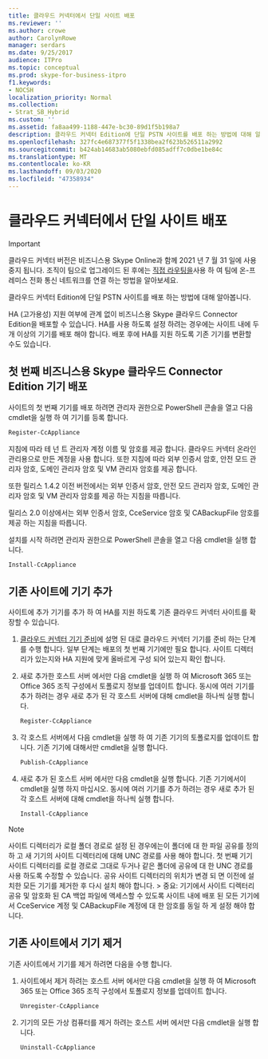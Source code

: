```yaml
---
title: 클라우드 커넥터에서 단일 사이트 배포
ms.reviewer: ''
ms.author: crowe
author: CarolynRowe
manager: serdars
ms.date: 9/25/2017
audience: ITPro
ms.topic: conceptual
ms.prod: skype-for-business-itpro
f1.keywords:
- NOCSH
localization_priority: Normal
ms.collection:
- Strat_SB_Hybrid
ms.custom: ''
ms.assetid: fa8aa499-1188-447e-bc30-89d1f5b198a7
description: 클라우드 커넥터 Edition에 단일 PSTN 사이트를 배포 하는 방법에 대해 알아봅니다.
ms.openlocfilehash: 327fc4e687377f5f1338bea2f623b526511a2992
ms.sourcegitcommit: b424ab14683ab5080ebfd085adff7c0dbe1be84c
ms.translationtype: MT
ms.contentlocale: ko-KR
ms.lasthandoff: 09/03/2020
ms.locfileid: "47358934"
---
```

# <a name="deploy-a-single-site-in-cloud-connector"></a>클라우드 커넥터에서 단일 사이트 배포
 
> [!Important]
> 클라우드 커넥터 버전은 비즈니스용 Skype Online과 함께 2021 년 7 월 31 일에 사용 중지 됩니다. 조직이 팀으로 업그레이드 된 후에는 [직접 라우팅을](https://docs.microsoft.com/MicrosoftTeams/direct-routing-landing-page)사용 하 여 팀에 온-프레미스 전화 통신 네트워크를 연결 하는 방법을 알아보세요.

클라우드 커넥터 Edition에 단일 PSTN 사이트를 배포 하는 방법에 대해 알아봅니다.
  
HA (고가용성) 지원 여부에 관계 없이 비즈니스용 Skype 클라우드 Connector Edition을 배포할 수 있습니다. HA를 사용 하도록 설정 하려는 경우에는 사이트 내에 두 개 이상의 기기를 배포 해야 합니다. 배포 후에 HA를 지원 하도록 기존 기기를 변환할 수도 있습니다.
  
## <a name="deploy-the-first-skype-for-business-cloud-connector-edition-appliance"></a>첫 번째 비즈니스용 Skype 클라우드 Connector Edition 기기 배포

사이트의 첫 번째 기기를 배포 하려면 관리자 권한으로 PowerShell 콘솔을 열고 다음 cmdlet을 실행 하 여 기기를 등록 합니다.
  
```powershell
Register-CcAppliance
```

지침에 따라 테 넌 트 관리자 계정 이름 및 암호를 제공 합니다. 클라우드 커넥터 온라인 관리용으로 만든 계정을 사용 합니다. 또한 지침에 따라 외부 인증서 암호, 안전 모드 관리자 암호, 도메인 관리자 암호 및 VM 관리자 암호를 제공 합니다. 
  
또한 릴리스 1.4.2 이전 버전에서는 외부 인증서 암호, 안전 모드 관리자 암호, 도메인 관리자 암호 및 VM 관리자 암호를 제공 하는 지침을 따릅니다. 
  
릴리스 2.0 이상에서는 외부 인증서 암호, CceService 암호 및 CABackupFile 암호를 제공 하는 지침을 따릅니다.
  
설치를 시작 하려면 관리자 권한으로 PowerShell 콘솔을 열고 다음 cmdlet을 실행 합니다.
  
```powershell
Install-CcAppliance
```

## <a name="add-an-appliance-to-an-existing-site"></a>기존 사이트에 기기 추가

사이트에 추가 기기를 추가 하 여 HA를 지원 하도록 기존 클라우드 커넥터 사이트를 확장할 수 있습니다. 
  
1. [클라우드 커넥터 기기 준비](prepare-your-cloud-connector-appliance.md)에 설명 된 대로 클라우드 커넥터 기기를 준비 하는 단계를 수행 합니다. 일부 단계는 배포의 첫 번째 기기에만 필요 합니다. 사이트 디렉터리가 있는지와 HA 지원에 맞게 올바르게 구성 되어 있는지 확인 합니다.
    
2. 새로 추가한 호스트 서버 에서만 다음 cmdlet을 실행 하 여 Microsoft 365 또는 Office 365 조직 구성에서 토폴로지 정보를 업데이트 합니다. 동시에 여러 기기를 추가 하려는 경우 새로 추가 된 각 호스트 서버에 대해 cmdlet을 하나씩 실행 합니다.
    
   ```powershell
   Register-CcAppliance
   ```

3. 각 호스트 서버에서 다음 cmdlet을 실행 하 여 기존 기기의 토폴로지를 업데이트 합니다. 기존 기기에 대해서만 cmdlet을 실행 합니다.
    
   ```powershell
   Publish-CcAppliance
   ```

4. 새로 추가 된 호스트 서버 에서만 다음 cmdlet을 실행 합니다. 기존 기기에서이 cmdlet을 실행 하지 마십시오. 동시에 여러 기기를 추가 하려는 경우 새로 추가 된 각 호스트 서버에 대해 cmdlet을 하나씩 실행 합니다.
    
   ```powershell
   Install-CcAppliance
   ```

> [!NOTE]
> 사이트 디렉터리가 로컬 폴더 경로로 설정 된 경우에는이 폴더에 대 한 파일 공유를 정의 하 고 새 기기의 사이트 디렉터리에 대해 UNC 경로를 사용 해야 합니다. 첫 번째 기기 사이트 디렉터리를 로컬 경로로 그대로 두거나 같은 폴더에 공유에 대 한 UNC 경로를 사용 하도록 수정할 수 있습니다. 공유 사이트 디렉터리의 위치가 변경 되 면 이전에 설치한 모든 기기를 제거한 후 다시 설치 해야 합니다. > 중요: 기기에서 사이트 디렉터리 공유 및 암호화 된 CA 백업 파일에 액세스할 수 있도록 사이트 내에 배포 된 모든 기기에서 CceService 계정 및 CABackupFile 계정에 대 한 암호를 동일 하 게 설정 해야 합니다. 
  
## <a name="remove-an-appliance-from-an-existing-site"></a>기존 사이트에서 기기 제거

기존 사이트에서 기기를 제거 하려면 다음을 수행 합니다.
  
1. 사이트에서 제거 하려는 호스트 서버 에서만 다음 cmdlet을 실행 하 여 Microsoft 365 또는 Office 365 조직 구성에서 토폴로지 정보를 업데이트 합니다.
    
   ```powershell
   Unregister-CcAppliance
   ```

2. 기기의 모든 가상 컴퓨터를 제거 하려는 호스트 서버 에서만 다음 cmdlet을 실행 합니다.
    
   ```powershell
   Uninstall-CcAppliance
   ```


